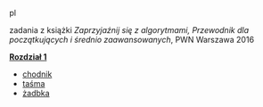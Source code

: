 pl

zadania z książki *Zaprzyjaźnij się z algorytmami, Przewodnik dla początkujących i  średnio zaawansowanych*, PWN Warszawa 2016

[**Rozdział 1**](https://github.com/adrhh/Cpp-exercises/tree/master/basic%20algorithms%20exercises/ch1)

- [chodnik](https://github.com/adrhh/Cpp-exercises/tree/master/basic%20algorithms%20exercises/ch1/chodnik)
- [taśma](https://github.com/adrhh/Cpp-exercises/tree/master/basic%20algorithms%20exercises/ch1/tasma)
- [żadbka](https://github.com/adrhh/Cpp-exercises/tree/master/basic%20algorithms%20exercises/ch1/zabka)




